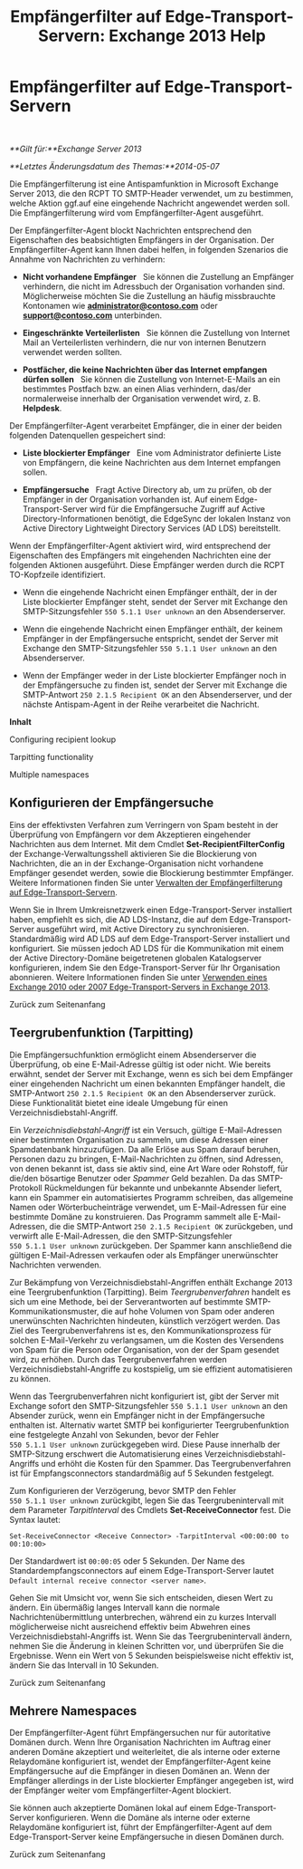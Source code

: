 ﻿---
title: 'Empfängerfilter auf Edge-Transport-Servern: Exchange 2013 Help'
TOCTitle: Empfängerfilter auf Edge-Transport-Servern
ms:assetid: 994eefd9-3903-41e6-a882-1e333d6d2d18
ms:mtpsurl: https://technet.microsoft.com/de-de/library/Bb123891(v=EXCHG.150)
ms:contentKeyID: 50476302
ms.date: 05/22/2018
mtps_version: v=EXCHG.150
ms.translationtype: MT
---

# Empfängerfilter auf Edge-Transport-Servern

 

_**Gilt für:**Exchange Server 2013_

_**Letztes Änderungsdatum des Themas:**2014-05-07_

Die Empfängerfilterung ist eine Antispamfunktion in Microsoft Exchange Server 2013, die den RCPT TO SMTP-Header verwendet, um zu bestimmen, welche Aktion ggf.auf eine eingehende Nachricht angewendet werden soll. Die Empfängerfilterung wird vom Empfängerfilter-Agent ausgeführt.

Der Empfängerfilter-Agent blockt Nachrichten entsprechend den Eigenschaften des beabsichtigten Empfängers in der Organisation. Der Empfängerfilter-Agent kann Ihnen dabei helfen, in folgenden Szenarios die Annahme von Nachrichten zu verhindern:

  - **Nicht vorhandene Empfänger**   Sie können die Zustellung an Empfänger verhindern, die nicht im Adressbuch der Organisation vorhanden sind. Möglicherweise möchten Sie die Zustellung an häufig missbrauchte Kontonamen wie **administrator@contoso.com** oder **support@contoso.com** unterbinden.

  - **Eingeschränkte Verteilerlisten**   Sie können die Zustellung von Internet Mail an Verteilerlisten verhindern, die nur von internen Benutzern verwendet werden sollten.

  - **Postfächer, die keine Nachrichten über das Internet empfangen dürfen sollen**   Sie können die Zustellung von Internet-E-Mails an ein bestimmtes Postfach bzw. an einen Alias verhindern, das/der normalerweise innerhalb der Organisation verwendet wird, z. B. **Helpdesk**.

Der Empfängerfilter-Agent verarbeitet Empfänger, die in einer der beiden folgenden Datenquellen gespeichert sind:

  - **Liste blockierter Empfänger**   Eine vom Administrator definierte Liste von Empfängern, die keine Nachrichten aus dem Internet empfangen sollen.

  - **Empfängersuche**   Fragt Active Directory ab, um zu prüfen, ob der Empfänger in der Organisation vorhanden ist. Auf einem Edge-Transport-Server wird für die Empfängersuche Zugriff auf Active Directory-Informationen benötigt, die EdgeSync der lokalen Instanz von Active Directory Lightweight Directory Services (AD LDS) bereitstellt.

Wenn der Empfängerfilter-Agent aktiviert wird, wird entsprechend der Eigenschaften des Empfängers mit eingehenden Nachrichten eine der folgenden Aktionen ausgeführt. Diese Empfänger werden durch die RCPT TO-Kopfzeile identifiziert.

  - Wenn die eingehende Nachricht einen Empfänger enthält, der in der Liste blockierter Empfänger steht, sendet der Server mit Exchange den SMTP-Sitzungsfehler `550 5.1.1 User unknown` an den Absenderserver.

  - Wenn die eingehende Nachricht einen Empfänger enthält, der keinem Empfänger in der Empfängersuche entspricht, sendet der Server mit Exchange den SMTP-Sitzungsfehler `550 5.1.1 User unknown` an den Absenderserver.

  - Wenn der Empfänger weder in der Liste blockierter Empfänger noch in der Empfängersuche zu finden ist, sendet der Server mit Exchange die SMTP-Antwort `250 2.1.5 Recipient OK` an den Absenderserver, und der nächste Antispam-Agent in der Reihe verarbeitet die Nachricht.

**Inhalt**

Configuring recipient lookup

Tarpitting functionality

Multiple namespaces

## Konfigurieren der Empfängersuche

Eins der effektivsten Verfahren zum Verringern von Spam besteht in der Überprüfung von Empfängern vor dem Akzeptieren eingehender Nachrichten aus dem Internet. Mit dem Cmdlet **Set-RecipientFilterConfig** der Exchange-Verwaltungsshell aktivieren Sie die Blockierung von Nachrichten, die an in der Exchange-Organisation nicht vorhandene Empfänger gesendet werden, sowie die Blockierung bestimmter Empfänger. Weitere Informationen finden Sie unter [Verwalten der Empfängerfilterung auf Edge-Transport-Servern](manage-recipient-filtering-on-edge-transport-servers-exchange-2013-help.md).

Wenn Sie in Ihrem Umkreisnetzwerk einen Edge-Transport-Server installiert haben, empfiehlt es sich, die AD LDS-Instanz, die auf dem Edge-Transport-Server ausgeführt wird, mit Active Directory zu synchronisieren. Standardmäßig wird AD LDS auf dem Edge-Transport-Server installiert und konfiguriert. Sie müssen jedoch AD LDS für die Kommunikation mit einem der Active Directory-Domäne beigetretenen globalen Katalogserver konfigurieren, indem Sie den Edge-Transport-Server für Ihr Organisation abonnieren. Weitere Informationen finden Sie unter [Verwenden eines Exchange 2010 oder 2007 Edge-Transport-Servers in Exchange 2013](use-an-exchange-2010-or-2007-edge-transport-server-in-exchange-2013-exchange-2013-help.md).

Zurück zum Seitenanfang

## Teergrubenfunktion (Tarpitting)

Die Empfängersuchfunktion ermöglicht einem Absenderserver die Überprüfung, ob eine E-Mail-Adresse gültig ist oder nicht. Wie bereits erwähnt, sendet der Server mit Exchange, wenn es sich bei dem Empfänger einer eingehenden Nachricht um einen bekannten Empfänger handelt, die SMTP-Antwort `250 2.1.5 Recipient OK` an den Absenderserver zurück. Diese Funktionalität bietet eine ideale Umgebung für einen Verzeichnisdiebstahl-Angriff.

Ein *Verzeichnisdiebstahl-Angriff* ist ein Versuch, gültige E-Mail-Adressen einer bestimmten Organisation zu sammeln, um diese Adressen einer Spamdatenbank hinzuzufügen. Da alle Erlöse aus Spam darauf beruhen, Personen dazu zu bringen, E-Mail-Nachrichten zu öffnen, sind Adressen, von denen bekannt ist, dass sie aktiv sind, eine Art Ware oder Rohstoff, für die/den bösartige Benutzer oder *Spammer* Geld bezahlen. Da das SMTP-Protokoll Rückmeldungen für bekannte und unbekannte Absender liefert, kann ein Spammer ein automatisiertes Programm schreiben, das allgemeine Namen oder Wörterbucheinträge verwendet, um E-Mail-Adressen für eine bestimmte Domäne zu konstruieren. Das Programm sammelt alle E-Mail-Adressen, die die SMTP-Antwort `250 2.1.5 Recipient OK` zurückgeben, und verwirft alle E-Mail-Adressen, die den SMTP-Sitzungsfehler `550 5.1.1 User unknown` zurückgeben. Der Spammer kann anschließend die gültigen E-Mail-Adressen verkaufen oder als Empfänger unerwünschter Nachrichten verwenden.

Zur Bekämpfung von Verzeichnisdiebstahl-Angriffen enthält Exchange 2013 eine Teergrubenfunktion (Tarpitting). Beim *Teergrubenverfahren* handelt es sich um eine Methode, bei der Serverantworten auf bestimmte SMTP-Kommunikationsmuster, die auf hohe Volumen von Spam oder anderen unerwünschten Nachrichten hindeuten, künstlich verzögert werden. Das Ziel des Teergrubenverfahrens ist es, den Kommunikationsprozess für solchen E-Mail-Verkehr zu verlangsamen, um die Kosten des Versendens von Spam für die Person oder Organisation, von der der Spam gesendet wird, zu erhöhen. Durch das Teergrubenverfahren werden Verzeichnisdiebstahl-Angriffe zu kostspielig, um sie effizient automatisieren zu können.

Wenn das Teergrubenverfahren nicht konfiguriert ist, gibt der Server mit Exchange sofort den SMTP-Sitzungsfehler `550 5.1.1 User unknown` an den Absender zurück, wenn ein Empfänger nicht in der Empfängersuche enthalten ist. Alternativ wartet SMTP bei konfigurierter Teergrubenfunktion eine festgelegte Anzahl von Sekunden, bevor der Fehler `550 5.1.1 User unknown` zurückgegeben wird. Diese Pause innerhalb der SMTP-Sitzung erschwert die Automatisierung eines Verzeichnisdiebstahl-Angriffs und erhöht die Kosten für den Spammer. Das Teergrubenverfahren ist für Empfangsconnectors standardmäßig auf 5 Sekunden festgelegt.

Zum Konfigurieren der Verzögerung, bevor SMTP den Fehler `550 5.1.1 User unknown` zurückgibt, legen Sie das Teergrubenintervall mit dem Parameter *TarpitInterval* des Cmdlets **Set-ReceiveConnector** fest. Die Syntax lautet:

    Set-ReceiveConnector <Receive Connector> -TarpitInterval <00:00:00 to 00:10:00>

Der Standardwert ist `00:00:05` oder 5 Sekunden. Der Name des Standardempfangsconnectors auf einem Edge-Transport-Server lautet `Default internal receive connector <server name>`.

Gehen Sie mit Umsicht vor, wenn Sie sich entscheiden, diesen Wert zu ändern. Ein übermäßig langes Intervall kann die normale Nachrichtenübermittlung unterbrechen, während ein zu kurzes Intervall möglicherweise nicht ausreichend effektiv beim Abwehren eines Verzeichnisdiebstahl-Angriffs ist. Wenn Sie das Teergrubenintervall ändern, nehmen Sie die Änderung in kleinen Schritten vor, und überprüfen Sie die Ergebnisse. Wenn ein Wert von 5 Sekunden beispielsweise nicht effektiv ist, ändern Sie das Intervall in 10 Sekunden.

Zurück zum Seitenanfang

## Mehrere Namespaces

Der Empfängerfilter-Agent führt Empfängersuchen nur für autoritative Domänen durch. Wenn Ihre Organisation Nachrichten im Auftrag einer anderen Domäne akzeptiert und weiterleitet, die als interne oder externe Relaydomäne konfiguriert ist, wendet der Empfängerfilter-Agent keine Empfängersuche auf die Empfänger in diesen Domänen an. Wenn der Empfänger allerdings in der Liste blockierter Empfänger angegeben ist, wird der Empfänger weiter vom Empfängerfilter-Agent blockiert.

Sie können auch akzeptierte Domänen lokal auf einem Edge-Transport-Server konfigurieren. Wenn die Domäne als interne oder externe Relaydomäne konfiguriert ist, führt der Empfängerfilter-Agent auf dem Edge-Transport-Server keine Empfängersuche in diesen Domänen durch.

Zurück zum Seitenanfang

